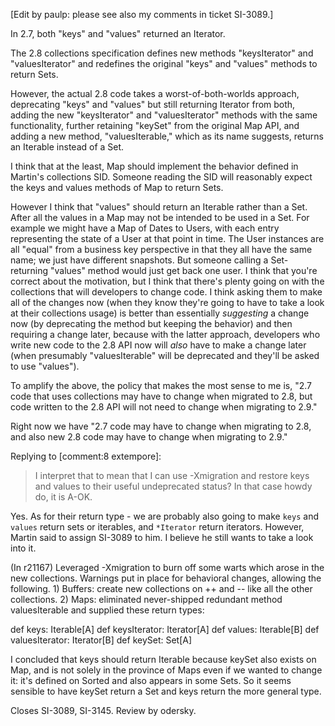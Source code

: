 [Edit by paulp: please see also my comments in ticket SI-3089.]

In 2.7, both "keys" and "values" returned an Iterator.

The 2.8 collections specification defines new methods "keysIterator" and "valuesIterator" and redefines the original "keys" and "values" methods to return Sets.

However, the actual 2.8 code takes a worst-of-both-worlds approach, deprecating "keys" and "values" but still returning Iterator from both, adding the new "keysIterator" and "valuesIterator" methods with the same functionality, further retaining "keySet" from the original Map API, and adding a new method, "valuesIterable," which as its name suggests, returns an Iterable instead of a Set.

I think that at the least, Map should implement the behavior defined in Martin's collections SID.  Someone reading the SID will reasonably expect the keys and values methods of Map to return Sets.

However I think that "values" should return an Iterable rather than a Set.  After all the values in a Map may not be intended to be used in a Set.  For example we might have a Map of Dates to Users, with each entry representing the state of a User at that point in time.  The User instances are all "equal" from a business key perspective in that they all have the same name;  we just have different snapshots.  But someone calling a Set-returning "values" method would just get back one user.
I think that you're correct about the motivation, but I think that there's plenty going on with the collections that will developers to change code.  I think asking them to make all of the changes now (when they know they're going to have to take a look at their collections usage) is better than essentially *suggesting* a change now (by deprecating the method but keeping the behavior) and then requiring a change later, because with the latter approach, developers who write new code to the 2.8 API now will *also* have to make a change later (when presumably "valuesIterable" will be deprecated and they'll be asked to use "values").

To amplify the above, the policy that makes the most sense to me is, "2.7 code that uses collections may have to change when migrated to 2.8, but code written to the 2.8 API will not need to change when migrating to 2.9."

Right now we have "2.7 code may have to change when migrating to 2.8, and also new 2.8 code may have to change when migrating to 2.9."

Replying to [comment:8 extempore]:
> I interpret that to mean that I can use -Xmigration and restore keys and values to their useful undeprecated status? In that case howdy do, it is A-OK.

Yes. As for their return type - we are probably also going to make `keys` and `values` return sets or iterables, and `*Iterator` return iterators. However, Martin said to assign SI-3089 to him. I believe he still wants to take a look into it.

(In r21167) Leveraged -Xmigration to burn off some warts which arose in the
new collections.  Warnings put in place for behavioral changes,
allowing the following.  1) Buffers: create new collections on
++ and -- like all the other collections.  2) Maps: eliminated
never-shipped redundant method valuesIterable and supplied these
return types:

  def keys: Iterable[A]
  def keysIterator: Iterator[A]
  def values: Iterable[B]
  def valuesIterator: Iterator[B]
  def keySet: Set[A]

I concluded that keys should return Iterable because keySet
also exists on Map, and is not solely in the province of Maps
even if we wanted to change it: it's defined on Sorted and
also appears in some Sets.  So it seems sensible to have keySet
return a Set and keys return the more general type.

Closes SI-3089, SI-3145.  Review by odersky.
